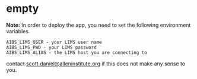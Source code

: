 # empty


**Note:** In order to deploy the app, you need to set the following
environment variables.

```
AIBS_LIMS_USER - your LIMS user name
AIBS_LIMS_PWD - your LIMS password
AIBS_LIMS_ALIAS - the LIMS host you are connecting to
```

contact scott.daniel@alleninstitute.org if this does not make any sense to you.
